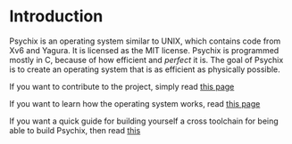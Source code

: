 # Introduction
Psychix is an operating system similar to UNIX, which contains code from Xv6 and Yagura. It is licensed as the MIT license.
Psychix is programmed mostly in C, because of how efficient and *perfect* it is. The goal of Psychix is to create an operating system that is as efficient as physically possible.

If you want to contribute to the project, simply read [this page](CONTRIBUTING.md)

If you want to learn how the operating system works, read [this page](DOCUMENTATION.md)

If you want a quick guide for building yourself a cross toolchain for being able to build Psychix, then read [this](CROSSTOOLCHAIN.md)